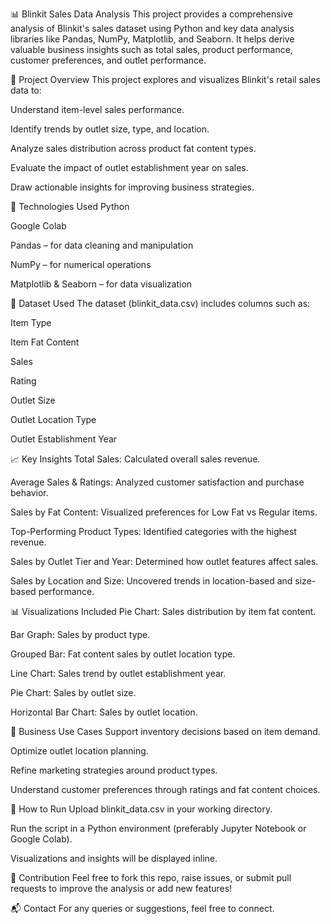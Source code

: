 📊 Blinkit Sales Data Analysis
This project provides a comprehensive analysis of Blinkit's sales dataset using Python and key data analysis libraries like Pandas, NumPy, Matplotlib, and Seaborn. It helps derive valuable business insights such as total sales, product performance, customer preferences, and outlet performance.

🚀 Project Overview
This project explores and visualizes Blinkit's retail sales data to:

Understand item-level sales performance.

Identify trends by outlet size, type, and location.

Analyze sales distribution across product fat content types.

Evaluate the impact of outlet establishment year on sales.

Draw actionable insights for improving business strategies.

🧰 Technologies Used
Python

Google Colab

Pandas – for data cleaning and manipulation

NumPy – for numerical operations

Matplotlib & Seaborn – for data visualization

📂 Dataset Used
The dataset (blinkit_data.csv) includes columns such as:

Item Type

Item Fat Content

Sales

Rating

Outlet Size

Outlet Location Type

Outlet Establishment Year

📈 Key Insights
Total Sales: Calculated overall sales revenue.

Average Sales & Ratings: Analyzed customer satisfaction and purchase behavior.

Sales by Fat Content: Visualized preferences for Low Fat vs Regular items.

Top-Performing Product Types: Identified categories with the highest revenue.

Sales by Outlet Tier and Year: Determined how outlet features affect sales.

Sales by Location and Size: Uncovered trends in location-based and size-based performance.

📊 Visualizations Included
Pie Chart: Sales distribution by item fat content.

Bar Graph: Sales by product type.

Grouped Bar: Fat content sales by outlet location type.

Line Chart: Sales trend by outlet establishment year.

Pie Chart: Sales by outlet size.

Horizontal Bar Chart: Sales by outlet location.

📌 Business Use Cases
Support inventory decisions based on item demand.

Optimize outlet location planning.

Refine marketing strategies around product types.

Understand customer preferences through ratings and fat content choices.

📝 How to Run
Upload blinkit_data.csv in your working directory.

Run the script in a Python environment (preferably Jupyter Notebook or Google Colab).

Visualizations and insights will be displayed inline.

🤝 Contribution
Feel free to fork this repo, raise issues, or submit pull requests to improve the analysis or add new features!

📬 Contact
For any queries or suggestions, feel free to connect.
